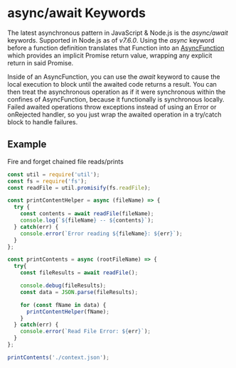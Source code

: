 # async/await Keywords
The latest asynchronous pattern in JavaScript & Node.js is the _async/await_ keywords.  Supported in Node.js as of _v7.6.0_.  Using the _async_ keyword before a function definition translates that Function into an [AsyncFunction](https://developer.mozilla.org/en-US/docs/Web/JavaScript/Reference/Global_Objects/AsyncFunction) which provides an implicit Promise return value, wrapping any explicit return in said Promise.

Inside of an AsyncFunction, you can use the _await_ keyword to cause the local execution to block until the awaited code returns a result.  You can then treat the asynchronous operation as if it were synchronous within the confines of AsyncFunction, because it functionally is synchronous locally.  Failed awaited operations throw exceptions instead of using an Error or onRejected handler, so you just wrap the awaited operation in a try/catch block to handle failures.

## Example
Fire and forget chained file reads/prints
```javascript 1.6
const util = require('util');
const fs = require('fs');
const readFile = util.promisify(fs.readFile);

const printContentHelper = async (fileName) => {
  try {
    const contents = await readFile(fileName);
    console.log(`${fileName} -- ${contents}`);
  } catch(err) {
    console.error(`Error reading ${fileName}: ${err}`);
  }
};

const printContents = async (rootFileName) => {
  try{
    const fileResults = await readFile();

    console.debug(fileResults);
    const data = JSON.parse(fileResults);

    for (const fName in data) {
      printContentHelper(fName);
    }
  } catch(err) {
    console.error(`Read File Error: ${err}`);
  }
};

printContents('./context.json');
```